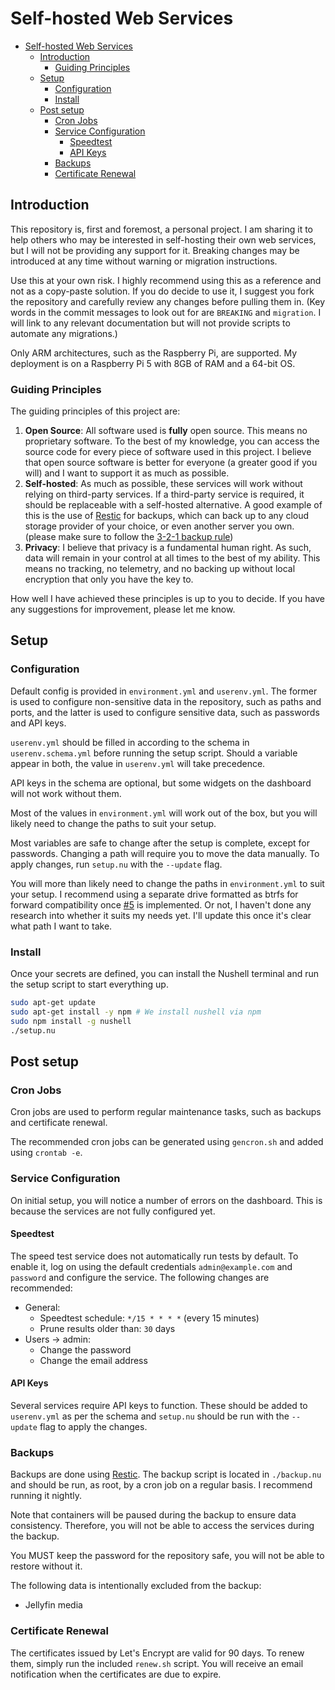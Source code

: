 # Self-hosted Web Services
- [Self-hosted Web Services](#self-hosted-web-services)
  - [Introduction](#introduction)
    - [Guiding Principles](#guiding-principles)
  - [Setup](#setup)
    - [Configuration](#configuration)
    - [Install](#install)
  - [Post setup](#post-setup)
    - [Cron Jobs](#cron-jobs)
    - [Service Configuration](#service-configuration)
      - [Speedtest](#speedtest)
      - [API Keys](#api-keys)
    - [Backups](#backups)
    - [Certificate Renewal](#certificate-renewal)

## Introduction
This repository is, first and foremost, a personal project. I am sharing it to help others who may be
interested in self-hosting their own web services, but I will not be providing any support for it.
Breaking changes may be introduced at any time without warning or migration instructions.

Use this at your own risk. I highly recommend using this as a reference and not as a copy-paste solution.
If you do decide to use it, I suggest you fork the repository and carefully review any changes before
pulling them in. (Key words in the commit messages to look out for are `BREAKING` and `migration`. I
will link to any relevant documentation but will not provide scripts to automate any migrations.)

Only ARM architectures, such as the Raspberry Pi, are supported. My deployment is on a Raspberry Pi 5 with
8GB of RAM and a 64-bit OS.

### Guiding Principles
The guiding principles of this project are:

1. **Open Source**: All software used is **fully** open source. This means no proprietary software. To the
   best of my knowledge, you can access the source code for every piece of software used in this project.
   I believe that open source software is better for everyone (a greater good if you will) and I want to
   support it as much as possible.
2. **Self-hosted**: As much as possible, these services will work without relying on third-party services.
   If a third-party service is required, it should be replaceable with a self-hosted alternative.
   A good example of this is the use of [Restic](https://restic.net/) for backups, which can back up to
   any cloud storage provider of your choice, or even another server you own. (please make sure to follow the [3-2-1 backup rule](https://www.backblaze.com/blog/the-3-2-1-backup-strategy/))
3. **Privacy**: I believe that privacy is a fundamental human right. As such, data will remain in your control
   at all times to the best of my ability. This means no tracking, no telemetry, and no backing up without
   local encryption that only you have the key to.

How well I have achieved these principles is up to you to decide. If you have any suggestions for improvement,
please let me know.

## Setup

### Configuration
Default config is provided in `environment.yml` and `userenv.yml`. The former is used to configure non-sensitive
data in the repository, such as paths and ports, and the latter is used to configure sensitive data, such as
passwords and API keys.

`userenv.yml` should be filled in according to the schema in `userenv.schema.yml` before running the setup script.
Should a variable appear in both, the value in `userenv.yml` will take precedence.

API keys in the schema are optional, but some widgets on the dashboard will not work without them.

Most of the values in `environment.yml` will work out of the box, but you will likely need to change the
paths to suit your setup.

Most variables are safe to change after the setup is complete, except for passwords. Changing a path will
require you to move the data manually. To apply changes, run `setup.nu` with the `--update` flag.

<!-- TODO: Backups are taking a while so I'd like to implement the change soon. -->
You will more than likely need to change the paths in `environment.yml` to suit your setup.
I recommend using a separate drive formatted as btrfs for forward compatibility once [#5](https://github.com/kieranknowles1/selfhosting/issues/5) is implemented.
Or not, I haven't done any research into whether it suits my needs yet. I'll update this once it's clear what path I want to take.

### Install
Once your secrets are defined, you can install the Nushell terminal and run the setup script
to start everything up.
```bash
sudo apt-get update
sudo apt-get install -y npm # We install nushell via npm
sudo npm install -g nushell
./setup.nu
```

## Post setup

### Cron Jobs
Cron jobs are used to perform regular maintenance tasks, such as backups and certificate renewal.

The recommended cron jobs can be generated using `gencron.sh` and added using `crontab -e`.

### Service Configuration
On initial setup, you will notice a number of errors on the dashboard. This is because the services are not
fully configured yet.

#### Speedtest
The speed test service does not automatically run tests by default. To enable it, log on using the default
credentials `admin@example.com` and `password` and configure the service. The following changes are recommended:
- General:
  - Speedtest schedule: `*/15 * * * *` (every 15 minutes)
  - Prune results older than: `30` days
- Users -> admin:
  - Change the password
  - Change the email address

#### API Keys
Several services require API keys to function. These should be added to `userenv.yml` as per the schema and
`setup.nu` should be run with the `--update` flag to apply the changes.

### Backups
Backups are done using [Restic](https://restic.net/). The backup script is located in `./backup.nu` and should
be run, as root, by a cron job on a regular basis. I recommend running it nightly.

Note that containers will be paused during the backup to ensure data consistency. Therefore, you will not be able
to access the services during the backup.

You MUST keep the password for the repository safe, you will not be able to restore without it.

The following data is intentionally excluded from the backup:
- Jellyfin media

### Certificate Renewal
The certificates issued by Let's Encrypt are valid for 90 days. To renew them, simply run the included
`renew.sh` script. You will receive an email notification when the certificates are due to expire.
